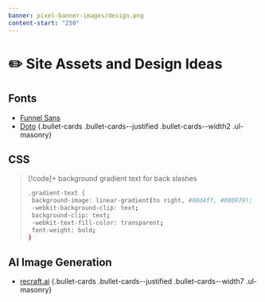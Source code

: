 ```yaml
---
banner: pixel-banner-images/design.png
content-start: "250"
---
```

# ✏️ Site Assets and Design Ideas

## Fonts

- [Funnel Sans](https://fonts.google.com/specimen/Funnel+Sans?preview.text=eQui%5C%5C%20labs)
- [Doto](https://fonts.google.com/specimen/Doto?preview.text=eQui%5C%5C%20labs)
{.bullet-cards .bullet-cards--justified .bullet-cards--width2 .ul-masonry}


## CSS

> [!code]+ background gradient text for back slashes
> ```bash
>.gradient-text {
>  background-image: linear-gradient(to right, #00d4ff, #090979);
>  -webkit-background-clip: text;
>  background-clip: text;
>  -webkit-text-fill-color: transparent;
>  font-weight: bold;
>}
> ```


## AI Image Generation

- [recraft.ai](https://www.recraft.ai/history)
{.bullet-cards .bullet-cards--justified .bullet-cards--width7 .ul-masonry}


